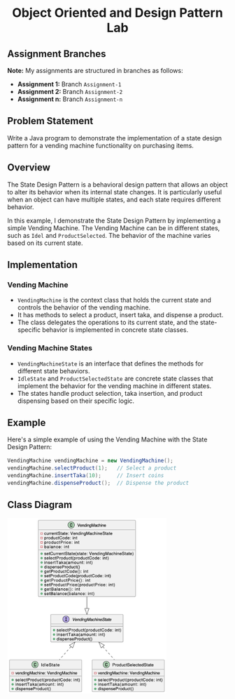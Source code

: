 
<h1 align="center">Object Oriented and Design Pattern Lab</h1>

## Assignment Branches
**Note:** My assignments are structured in branches as follows:
- **Assignment 1:** Branch `Assignment-1`
- **Assignment 2:** Branch `Assignment-2`
- **Assignment n:** Branch `Assignment-n`

## Problem Statement
Write a Java program to demonstrate the implementation of a state design pattern for a vending machine functionality on purchasing items.

## Overview

The State Design Pattern is a behavioral design pattern that allows an object to alter its behavior when its internal state changes. It is particularly useful when an object can have multiple states, and each state requires different behavior.

In this example, I demonstrate the State Design Pattern by implementing a simple Vending Machine. The Vending Machine can be in different states, such as `Idel` and `ProductSelected`. The behavior of the machine varies based on its current state.

## Implementation

### Vending Machine

- `VendingMachine` is the context class that holds the current state and controls the behavior of the vending machine.
- It has methods to select a product, insert taka, and dispense a product.
- The class delegates the operations to its current state, and the state-specific behavior is implemented in concrete state classes.

### Vending Machine States

- `VendingMachineState` is an interface that defines the methods for different state behaviors.
- `IdleState` and `ProductSelectedState` are concrete state classes that implement the behavior for the vending machine in different states.
- The states handle product selection, taka insertion, and product dispensing based on their specific logic.

## Example

Here's a simple example of using the Vending Machine with the State Design Pattern:

```java
VendingMachine vendingMachine = new VendingMachine();
vendingMachine.selectProduct(1);   // Select a product
vendingMachine.insertTaka(10);     // Insert coins
vendingMachine.dispenseProduct();  // Dispense the product
```
## Class Diagram
<img src="./images/Class_diagram.png" height="400">